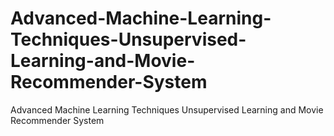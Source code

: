 # Advanced-Machine-Learning-Techniques-Unsupervised-Learning-and-Movie-Recommender-System
Advanced Machine Learning Techniques Unsupervised Learning and Movie Recommender System
